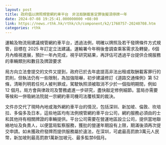 ```yaml
---
layout: post
title: 政府倡以牌照規管網約車平台　非法取酬載客定罪後擬須停牌一年
date: 2024-07-08 19:25:41.000000000 +08:00
link: https://news.rthk.hk/rthk/ch/component/k2/1760757-20240708.htm
categories: rthk
---
```


運輸及物流局建議規管網約車平台，透過法例，明確以牌照及若干發牌條件方式規管，目標在 2025 年訂定立法建議。運輸署今年稍後會調查乘客需求及轉變，6個月內檢視進展，預計一年內完成，視乎研究結果，再評估可透過平台提供合規服務的車輛類別和數目及牌證要求

局方向立法會提交的文件又提到，政府已於去年底提高非法出租或取酬載客罪行的罰則，但執法仍有一些限制，為加強阻嚇，初步建議修訂《道路交通條例》第 52 條，清晰列明若任何人被判罪成，駕駛執照須被取消不少於一個指明期間，例如12 個月。局方會與律政司及警務處進一步研究，盡快敲定修例細節。當局亦需要等候和一併吸納法院就一宗網約車司機司法覆核案的裁決。

文件亦交代了現時內地或海外網約車平台的情況，包括深圳、新加坡、倫敦、坎培拉、多倫多及日本，這些地區均有法例規管網約車平台公司，網約服務必須由的士和其他持有相關牌證的車輛提供。平台公司需要在營運地區設立公司，提供當地聯絡地址及負責人，以便當局監察服務，獲批的營運年期設有上限，期滿後須再次提交申請。如未獲政府發牌而提供服務屬於違法，在深圳，可處最高罰款3萬元人民幣，新加坡則最高罰款1萬新加坡元、最多監禁6個月。
